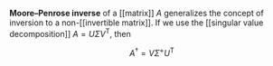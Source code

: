 **Moore–Penrose inverse** of a [[matrix]] $A$ generalizes the concept of inversion to a non-[[invertible matrix]]. If we use the [[singular value decomposition]] $A = U\Sigma V^\mathsf{T}$, then

$$
A^\dagger = V \Sigma^+ U^\mathsf{T}
$$